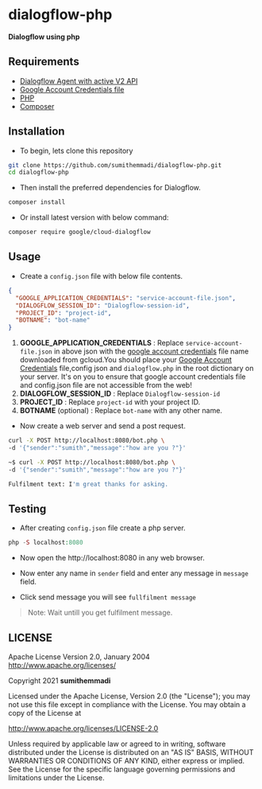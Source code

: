 # dialogflow-php

<b>Dialogflow using php </b>
## Requirements

* [Dialogflow Agent with active V2 API](https://dialogflow.com/docs/reference/v2-agent-setup)
* [Google Account Credentials file](https://cloud.google.com/docs/authentication/production)
* [PHP ](http://php.net/downloads.php)
* [Composer](https://getcomposer.org/)

## Installation

- To begin, lets clone this repository
```bash
git clone https://github.com/sumithemmadi/dialogflow-php.git
cd dialogflow-php
```
- Then  install the preferred dependencies for Dialogflow.

```bash
composer install
```

- Or install latest version with below command:
```bash
composer require google/cloud-dialogflow
```

## Usage

-  Create a `config.json`  file with below file contents. 
```json
{
  "GOOGLE_APPLICATION_CREDENTIALS": "service-account-file.json",
  "DIALOGFLOW_SESSION_ID": "Dialogflow-session-id",
  "PROJECT_ID": "project-id",
  "BOTNAME": "bot-name"
}
```
1. <b>GOOGLE_APPLICATION_CREDENTIALS</b> : Replace `service-account-file.json` in above json with the [google account credentials](https://cloud.google.com/docs/authentication/production) file name downloaded from gcloud.You should place your [Google Account Credentials](https://cloud.google.com/docs/authentication/production) file,config json and `dialogflow.php` in the root dictionary on your server. It's on you to ensure that google account credentials file  and config.json file are  not accessible from the web!
2. <b>DIALOGFLOW_SESSION_ID</b> : Replace `Dialogflow-session-id`
3. <b>PROJECT_ID</b> : Replace `project-id` with your project ID.
4. <b>BOTNAME</b> (optional) : Replace `bot-name` with any other name.

- Now create a web server and send a post request.
```sh
curl -X POST http://localhost:8080/bot.php \
-d '{"sender":"sumith","message":"how are you ?"}'
```
```sh
~$ curl -X POST http://localhost:8080/bot.php \
-d '{"sender":"sumith","message":"how are you ?"}'

Fulfilment text: I'm great thanks for asking.
```

## Testing
- After creating `config.json` file  create a php server.
```php
php -S localhost:8080
```
- Now open the http://localhost:8080 in any web browser.

- Now enter any name in `sender` field and enter any message in `message` field.
- Click send message you will see `fullfilment message` 
> Note: Wait untill you get fulfilment message.

## LICENSE
   Apache License
   Version 2.0, January 2004
   http://www.apache.org/licenses/

   Copyright  2021  <b>sumithemmadi</b>

   Licensed under the Apache License, Version 2.0 (the "License");
   you may not use this file except in compliance with the License.
   You may obtain a copy of the License at

   http://www.apache.org/licenses/LICENSE-2.0

   Unless required by applicable law or agreed to in writing, software
   distributed under the License is distributed on an "AS IS" BASIS,
   WITHOUT WARRANTIES OR CONDITIONS OF ANY KIND, either express or implied.
   See the License for the specific language governing permissions and
   limitations under the License.

